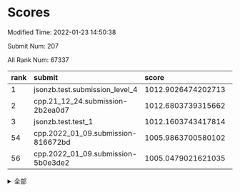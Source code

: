 # Scores

Modified Time: 2022-01-23 14:50:38

Submit Num: 207

All Rank Num: 67337

| rank |               submit               |       score        |       sigma        | pk_num |
| :--- | :--------------------------------- | :----------------- | :----------------- | :----- |
| 1    | jsonzb.test.submission_level_4     | 1012.9026474202713 | 0.8016542347565652 | 1300   |
| 2    | cpp.21_12_24.submission-2b2ea0d7   | 1012.6803739315662 | 0.7888871027897989 | 1301   |
| 3    | jsonzb.test.test_1                 | 1012.1603743417814 | 0.8029897863071966 | 1300   |
| 54   | cpp.2022_01_09.submission-816672bd | 1005.9863700580102 | 0.7414899066718872 | 1297   |
| 56   | cpp.2022_01_09.submission-5b0e3de2 | 1005.0479021621035 | 0.7319191040711988 | 1303   |


<details>
<summary>全部</summary>

| rank |                 submit                 |       score        |       sigma        | pk_num |
| :--- | :------------------------------------- | :----------------- | :----------------- | :----- |
| 1    | jsonzb.test.submission_level_4         | 1012.9026474202713 | 0.8016542347565652 | 1300   |
| 2    | cpp.21_12_24.submission-2b2ea0d7       | 1012.6803739315662 | 0.7888871027897989 | 1301   |
| 3    | jsonzb.test.test_1                     | 1012.1603743417814 | 0.8029897863071966 | 1300   |
| 4    | gobigger.level_3.submission_level_3_23 | 1011.8755906880934 | 0.7832399695913568 | 1297   |
| 5    | gobigger.level_3.submission_level_3_49 | 1011.7359314015821 | 0.7732290660196058 | 1300   |
| 6    | gobigger.level_3.submission_level_3_26 | 1011.6059239097054 | 0.785138111465808  | 1302   |
| 7    | gobigger.level_3.submission_level_3_37 | 1011.0966059296273 | 0.7661483388443546 | 1301   |
| 8    | gobigger.level_3.submission_level_3_38 | 1011.0601732155407 | 0.743951037331709  | 1304   |
| 9    | gobigger.level_3.submission_level_3_15 | 1011.06012145366   | 0.7758383971855508 | 1301   |
| 10   | gobigger.level_3.submission_level_3_21 | 1010.9073093530335 | 0.7872376443164254 | 1304   |
| 11   | gobigger.level_3.submission_level_3_43 | 1010.87812269638   | 0.7584924880350375 | 1301   |
| 12   | gobigger.level_3.submission_level_3_35 | 1010.7291027419251 | 0.7668940699363865 | 1302   |
| 13   | gobigger.level_3.submission_level_3_6  | 1010.6645026405728 | 0.7746140205819685 | 1305   |
| 14   | gobigger.level_3.submission_level_3_28 | 1010.586387664802  | 0.7450999909652443 | 1302   |
| 15   | gobigger.level_3.submission_level_3_32 | 1010.5684596006854 | 0.7913880685224033 | 1304   |
| 16   | gobigger.level_3.submission_level_3_29 | 1010.5316464687869 | 0.7778564259204216 | 1301   |
| 17   | gobigger.level_3.submission_level_3_22 | 1010.5308253771495 | 0.7621206317307183 | 1299   |
| 18   | gobigger.level_3.submission_level_3_44 | 1010.5260079590316 | 0.7585363832496005 | 1302   |
| 19   | gobigger.level_3.submission_level_3_10 | 1010.4226976601708 | 0.7709123830170408 | 1296   |
| 20   | gobigger.level_3.submission_level_3_47 | 1010.3987335334858 | 0.763379049022994  | 1299   |
| 21   | gobigger.level_3.submission_level_3_31 | 1010.3331516069086 | 0.7517721891907708 | 1298   |
| 22   | gobigger.level_3.submission_level_3_24 | 1010.2957509023511 | 0.7500226547826414 | 1302   |
| 23   | gobigger.level_3.submission_level_3_30 | 1010.261753866245  | 0.7446468422403016 | 1303   |
| 24   | gobigger.level_3.submission_level_3_4  | 1010.251865509878  | 0.7616834193648467 | 1300   |
| 25   | gobigger.level_3.submission_level_3_12 | 1010.2319397497022 | 0.7497678714788019 | 1298   |
| 26   | gobigger.level_3.submission_level_3_39 | 1010.2235169487512 | 0.7541972841006391 | 1307   |
| 27   | gobigger.level_3.submission_level_3_9  | 1010.2163574109961 | 0.7757733613217707 | 1304   |
| 28   | gobigger.level_3.submission_level_3_41 | 1010.2148525097398 | 0.7611970118731294 | 1304   |
| 29   | gobigger.level_3.submission_level_3_20 | 1010.1824890440371 | 0.7744464081450733 | 1295   |
| 30   | gobigger.level_3.submission_level_3_17 | 1010.1245715688498 | 0.773547532218021  | 1301   |
| 31   | gobigger.level_3.submission_level_3_13 | 1010.0970219972339 | 0.7589351511138815 | 1298   |
| 32   | gobigger.level_3.submission_level_3_8  | 1010.0244316392044 | 0.7514599451814381 | 1295   |
| 33   | gobigger.level_3.submission_level_3_34 | 1010.018826278943  | 0.7694791755845358 | 1296   |
| 34   | gobigger.level_3.submission_level_3_46 | 1010.0003189575335 | 0.7518290782959254 | 1301   |
| 35   | gobigger.level_3.submission_level_3_48 | 1009.9181184467785 | 0.7522873620193    | 1303   |
| 36   | gobigger.level_3.submission_level_3_16 | 1009.8843663045626 | 0.7577126684942872 | 1304   |
| 37   | gobigger.level_3.submission_level_3_18 | 1009.8569277225905 | 0.7552535482867092 | 1301   |
| 38   | gobigger.level_3.submission_level_3_45 | 1009.7739395750996 | 0.7584167121523262 | 1306   |
| 39   | gobigger.level_3.submission_level_3_36 | 1009.765956106103  | 0.7660212138782366 | 1300   |
| 40   | gobigger.level_3.submission_level_3_5  | 1009.7402538496391 | 0.7409215898137823 | 1302   |
| 41   | gobigger.level_3.submission_level_3_19 | 1009.60278161667   | 0.7430218557419527 | 1301   |
| 42   | gobigger.level_3.submission_level_3_7  | 1009.5517076819317 | 0.758703575728566  | 1303   |
| 43   | gobigger.level_3.submission_level_3_11 | 1009.3804607223448 | 0.7601174469581843 | 1298   |
| 44   | gobigger.level_3.submission_level_3_27 | 1009.2484886276185 | 0.7596815599642418 | 1303   |
| 45   | gobigger.level_3.submission_level_3_25 | 1009.2282755548808 | 0.7452011826832718 | 1300   |
| 46   | gobigger.level_3.submission_level_3_40 | 1009.1729687448815 | 0.7590938917608964 | 1303   |
| 47   | gobigger.level_3.submission_level_3_1  | 1009.1006737777079 | 0.7522038959999889 | 1304   |
| 48   | gobigger.level_3.submission_level_3_33 | 1009.0626403656815 | 0.7583374003461115 | 1298   |
| 49   | gobigger.level_3.submission_level_3_0  | 1008.6547386819658 | 0.7346844576925333 | 1298   |
| 50   | gobigger.level_3.submission_level_3_14 | 1008.4292665603856 | 0.7442211013697477 | 1302   |
| 51   | gobigger.level_3.submission_level_3_42 | 1008.3284738346671 | 0.7569972193628162 | 1295   |
| 52   | gobigger.level_3.submission_level_3_3  | 1008.1373207368722 | 0.7407056229926976 | 1308   |
| 53   | gobigger.level_3.submission_level_3_2  | 1008.1314944633565 | 0.757879304911074  | 1303   |
| 54   | cpp.2022_01_09.submission-816672bd     | 1005.9863700580102 | 0.7414899066718872 | 1297   |
| 55   | gobigger.level_1.submission_level_1_9  | 1005.2602899084942 | 0.7226801166640998 | 1302   |
| 56   | cpp.2022_01_09.submission-5b0e3de2     | 1005.0479021621035 | 0.7319191040711988 | 1303   |
| 57   | gobigger.level_1.submission_level_1_23 | 1005.0034206007783 | 0.7293289715053447 | 1297   |
| 58   | gobigger.level_1.submission_level_1_7  | 1004.8156376328483 | 0.712686803488594  | 1293   |
| 59   | gobigger.level_1.submission_level_1_24 | 1004.6714359346531 | 0.7183515168574868 | 1302   |
| 60   | gobigger.level_1.submission_level_1_3  | 1004.6465745025014 | 0.7161823952685096 | 1302   |
| 61   | gobigger.level_1.submission_level_1_35 | 1004.4221810600473 | 0.7179915883524176 | 1297   |
| 62   | gobigger.level_1.submission_level_1_12 | 1004.245280052203  | 0.7197766707169552 | 1300   |
| 63   | gobigger.level_1.submission_level_1_39 | 1004.2237970419369 | 0.7476150356670779 | 1302   |
| 64   | gobigger.level_1.submission_level_1_26 | 1003.9948985093764 | 0.7234958212523472 | 1302   |
| 65   | gobigger.level_1.submission_level_1_32 | 1003.8887156285781 | 0.723664791428078  | 1301   |
| 66   | gobigger.level_1.submission_level_1_43 | 1003.6537405300087 | 0.7198590182035806 | 1306   |
| 67   | gobigger.level_1.submission_level_1_36 | 1003.6466258675728 | 0.7078361100493497 | 1301   |
| 68   | gobigger.level_1.submission_level_1_2  | 1003.5842835510363 | 0.7113411799577614 | 1299   |
| 69   | gobigger.level_1.submission_level_1_10 | 1003.5243819202444 | 0.7242807697327386 | 1303   |
| 70   | gobigger.level_1.submission_level_1_45 | 1003.4998643199035 | 0.7109284593531259 | 1303   |
| 71   | gobigger.level_1.submission_level_1_44 | 1003.4837075195259 | 0.7122449812033466 | 1298   |
| 72   | gobigger.level_1.submission_level_1_11 | 1003.4437865468689 | 0.7381076838066687 | 1295   |
| 73   | gobigger.level_1.submission_level_1_28 | 1003.431993044911  | 0.7132994497826924 | 1305   |
| 74   | gobigger.level_1.submission_level_1_29 | 1003.4054764630883 | 0.7134622739576242 | 1301   |
| 75   | gobigger.level_1.submission_level_1_27 | 1003.3842261854003 | 0.7067988348735454 | 1302   |
| 76   | gobigger.level_1.submission_level_1_30 | 1003.3654167935979 | 0.7136189180516367 | 1303   |
| 77   | gobigger.level_1.submission_level_1_33 | 1003.3611564657969 | 0.7021911050514884 | 1305   |
| 78   | gobigger.level_1.submission_level_1_19 | 1003.3441036301555 | 0.716075454581774  | 1298   |
| 79   | gobigger.level_1.submission_level_1_34 | 1003.343753693133  | 0.7218852999926345 | 1304   |
| 80   | gobigger.level_1.submission_level_1_21 | 1003.2948796591479 | 0.7329202779931465 | 1302   |
| 81   | gobigger.level_1.submission_level_1_47 | 1003.2946126320026 | 0.7174163520255132 | 1301   |
| 82   | gobigger.level_1.submission_level_1_38 | 1003.1417913816347 | 0.7143649278468485 | 1300   |
| 83   | gobigger.level_1.submission_level_1_40 | 1003.1249904146376 | 0.7109701371902991 | 1303   |
| 84   | gobigger.level_1.submission_level_1_13 | 1003.1197547748994 | 0.7207140713895052 | 1301   |
| 85   | gobigger.level_1.submission_level_1_42 | 1003.0789658830516 | 0.7187788406835389 | 1303   |
| 86   | gobigger.level_1.submission_level_1_46 | 1003.0678290752836 | 0.7169754938855908 | 1304   |
| 87   | gobigger.level_1.submission_level_1_18 | 1002.9766271307994 | 0.7182999181620635 | 1298   |
| 88   | gobigger.level_1.submission_level_1_6  | 1002.9724274945394 | 0.7150976332955429 | 1308   |
| 89   | gobigger.level_1.submission_level_1_48 | 1002.9561540471658 | 0.7099851588997361 | 1304   |
| 90   | gobigger.level_1.submission_level_1_17 | 1002.8963394892845 | 0.7206247892545524 | 1302   |
| 91   | gobigger.level_1.submission_level_1_16 | 1002.8590732107298 | 0.7166334847779516 | 1306   |
| 92   | gobigger.level_1.submission_level_1_41 | 1002.8293393625735 | 0.7115097808143347 | 1302   |
| 93   | gobigger.level_1.submission_level_1_4  | 1002.7901569188817 | 0.7235485747582052 | 1300   |
| 94   | gobigger.level_1.submission_level_1_20 | 1002.7211237684969 | 0.7163724624390981 | 1299   |
| 95   | gobigger.level_1.submission_level_1_25 | 1002.6776565105    | 0.7160032809828311 | 1302   |
| 96   | gobigger.level_1.submission_level_1_14 | 1002.5834375749918 | 0.7152768334021672 | 1305   |
| 97   | gobigger.level_1.submission_level_1_31 | 1002.4556850918218 | 0.7172832074858612 | 1308   |
| 98   | gobigger.level_1.submission_level_1_49 | 1002.4230609084533 | 0.7105584244120199 | 1296   |
| 99   | gobigger.level_1.submission_level_1_8  | 1002.1548603497671 | 0.7023614718756801 | 1299   |
| 100  | gobigger.level_1.submission_level_1_0  | 1002.144314784858  | 0.7037027690253561 | 1298   |
| 101  | gobigger.level_1.submission_level_1_15 | 1002.0643183740326 | 0.7053901124439096 | 1297   |
| 102  | gobigger.level_1.submission_level_1_37 | 1002.0616642441769 | 0.7052438209342523 | 1300   |
| 103  | gobigger.level_1.submission_level_1_22 | 1001.9549143770306 | 0.7120396271970206 | 1300   |
| 104  | gobigger.level_1.submission_level_1_1  | 1001.941548463053  | 0.7138889651899912 | 1303   |
| 105  | gobigger.level_1.submission_level_1_5  | 1001.8501209467528 | 0.7124053218309472 | 1304   |
| 106  | gobigger.random.submission_random_40   | 996.5489491796299  | 0.7115363135531327 | 1299   |
| 107  | gobigger.random.submission_random_13   | 996.5099704599706  | 0.7106433614551965 | 1302   |
| 108  | gobigger.random.submission_random_47   | 996.4420916849363  | 0.7029869778946903 | 1300   |
| 109  | gobigger.random.submission_random_15   | 996.401399512812   | 0.7073268228974233 | 1304   |
| 110  | gobigger.random.submission_random_22   | 996.3853438753829  | 0.7063344242199321 | 1302   |
| 111  | gobigger.random.submission_random_27   | 996.3524964014479  | 0.6980134845439558 | 1300   |
| 112  | gobigger.random.submission_random_10   | 996.3284462532614  | 0.7265518743230114 | 1303   |
| 113  | gobigger.random.submission_random_1    | 996.3070804950981  | 0.6998847856789566 | 1301   |
| 114  | gobigger.random.submission_random_33   | 996.274740196129   | 0.7066469157462255 | 1298   |
| 115  | gobigger.random.submission_random_45   | 996.2433315675953  | 0.7169273546480514 | 1302   |
| 116  | gobigger.random.submission_random_16   | 996.1181592686871  | 0.7268847343357066 | 1301   |
| 117  | gobigger.random.submission_random_41   | 996.1176821342333  | 0.6957568403975959 | 1304   |
| 118  | gobigger.random.submission_random_46   | 996.0991034519745  | 0.7145169009581271 | 1300   |
| 119  | gobigger.random.submission_random_44   | 996.0907261935516  | 0.7205424072320319 | 1299   |
| 120  | gobigger.random.submission_random_5    | 996.0717844793334  | 0.7077040660209132 | 1302   |
| 121  | gobigger.random.submission_random_4    | 995.9857892896608  | 0.704693331174165  | 1295   |
| 122  | gobigger.random.submission_random_36   | 995.9827289525739  | 0.7240898330607886 | 1298   |
| 123  | gobigger.random.submission_random_28   | 995.972293597462   | 0.719951661663278  | 1305   |
| 124  | gobigger.random.submission_random_12   | 995.9052736380979  | 0.7076847902779192 | 1298   |
| 125  | gobigger.random.submission_random_14   | 995.7582224943345  | 0.7051578497859222 | 1303   |
| 126  | gobigger.random.submission_random_11   | 995.719594098499   | 0.7180579107753899 | 1302   |
| 127  | gobigger.random.submission_random_23   | 995.7178461172365  | 0.7125800266071268 | 1298   |
| 128  | gobigger.random.submission_random_30   | 995.6969859196954  | 0.7138308445032765 | 1308   |
| 129  | gobigger.random.submission_random_38   | 995.6942147176704  | 0.7152525657760029 | 1298   |
| 130  | gobigger.random.submission_random_18   | 995.6629114619316  | 0.7207140755884573 | 1299   |
| 131  | gobigger.random.submission_random_48   | 995.6374292623057  | 0.7142585746775186 | 1300   |
| 132  | gobigger.random.submission_random_43   | 995.6176703411014  | 0.7132313111422232 | 1301   |
| 133  | gobigger.random.submission_random_35   | 995.6017716312235  | 0.7060745209215045 | 1303   |
| 134  | gobigger.random.submission_random_31   | 995.6009149414265  | 0.7198972066601658 | 1305   |
| 135  | gobigger.random.submission_random_42   | 995.6004875334248  | 0.7176890656537149 | 1299   |
| 136  | gobigger.random.submission_random_17   | 995.5924668711134  | 0.7062721998095652 | 1301   |
| 137  | gobigger.random.submission_random_3    | 995.5392150631533  | 0.7190257144557678 | 1298   |
| 138  | gobigger.random.submission_random_6    | 995.5182528731112  | 0.705749539582089  | 1304   |
| 139  | gobigger.random.submission_random_24   | 995.4703485778427  | 0.715284262756403  | 1302   |
| 140  | gobigger.random.submission_random_34   | 995.4539258888608  | 0.7134147062716859 | 1304   |
| 141  | gobigger.random.submission_random_20   | 995.4248903629529  | 0.7190322480116493 | 1304   |
| 142  | gobigger.random.submission_random_8    | 995.3668517378484  | 0.723845127071596  | 1304   |
| 143  | gobigger.random.submission_random_26   | 995.3512083659156  | 0.7121761748773034 | 1307   |
| 144  | gobigger.random.submission_random_25   | 995.3004101395379  | 0.7179832436901252 | 1304   |
| 145  | gobigger.random.submission_random_19   | 995.2722722839653  | 0.7286065653039464 | 1304   |
| 146  | gobigger.random.submission_random_32   | 995.2364613547977  | 0.6961041798231972 | 1300   |
| 147  | gobigger.random.submission_random_37   | 995.1919058331499  | 0.7048119136225869 | 1300   |
| 148  | gobigger.random.submission_random_9    | 995.103812018223   | 0.71614064033519   | 1302   |
| 149  | gobigger.random.submission_random_7    | 995.0438321120835  | 0.7151134340367389 | 1299   |
| 150  | gobigger.random.submission_random_29   | 994.9686684942355  | 0.7220072721262444 | 1300   |
| 151  | gobigger.random.submission_random_21   | 994.9624421308329  | 0.7219497760894793 | 1298   |
| 152  | gobigger.random.submission_random_49   | 994.7822413413165  | 0.7097984007797222 | 1302   |
| 153  | gobigger.random.submission_random_2    | 994.6538832721022  | 0.7310123715859811 | 1302   |
| 154  | gobigger.level_2.submission_level_2_21 | 994.1472143924948  | 0.7263309053644088 | 1305   |
| 155  | gobigger.random.submission_random_0    | 994.1130352351752  | 0.7209681306398682 | 1302   |
| 156  | gobigger.level_2.submission_level_2_26 | 993.4436858011035  | 0.7275581918319758 | 1300   |
| 157  | gobigger.level_2.submission_level_2_17 | 993.4177867080843  | 0.7387077792508289 | 1302   |
| 158  | gobigger.level_2.submission_level_2_32 | 993.3824637514639  | 0.7314150359510527 | 1301   |
| 159  | gobigger.level_2.submission_level_2_13 | 993.280031722644   | 0.7198914490445353 | 1300   |
| 160  | gobigger.random.submission_random_39   | 993.1831630759414  | 0.7354998257587924 | 1301   |
| 161  | gobigger.level_2.submission_level_2_5  | 993.1523116827786  | 0.7393663335896017 | 1297   |
| 162  | gobigger.level_2.submission_level_2_20 | 993.0703665910967  | 0.740503126443191  | 1302   |
| 163  | gobigger.level_2.submission_level_2_1  | 992.9084534807522  | 0.7393023928467601 | 1305   |
| 164  | gobigger.level_2.submission_level_2_30 | 992.9019972950397  | 0.7504221839772848 | 1305   |
| 165  | gobigger.level_2.submission_level_2_27 | 992.8990248464688  | 0.7291230990480314 | 1305   |
| 166  | gobigger.level_2.submission_level_2_46 | 992.7489379971473  | 0.7243222707974684 | 1303   |
| 167  | gobigger.level_2.submission_level_2_2  | 992.7355648118162  | 0.7288361664416724 | 1299   |
| 168  | gobigger.level_2.submission_level_2_38 | 992.6296580538511  | 0.7534086258865805 | 1301   |
| 169  | gobigger.level_2.submission_level_2_34 | 992.5506422134046  | 0.727415754282285  | 1297   |
| 170  | gobigger.level_2.submission_level_2_12 | 992.514775451022   | 0.7446123570188581 | 1304   |
| 171  | gobigger.level_2.submission_level_2_44 | 992.4727534382483  | 0.7355208764725986 | 1300   |
| 172  | gobigger.level_2.submission_level_2_39 | 992.445987813222   | 0.7432748360665876 | 1308   |
| 173  | gobigger.level_2.submission_level_2_14 | 992.4370335693757  | 0.7213978952658372 | 1297   |
| 174  | gobigger.level_2.submission_level_2_49 | 992.3905592102649  | 0.739877716913123  | 1304   |
| 175  | gobigger.level_2.submission_level_2_0  | 992.3574924967322  | 0.7518289419869917 | 1300   |
| 176  | gobigger.level_2.submission_level_2_35 | 992.2479140293663  | 0.7527133136830019 | 1302   |
| 177  | gobigger.level_2.submission_level_2_16 | 992.2082070628195  | 0.738810446595036  | 1300   |
| 178  | gobigger.level_2.submission_level_2_48 | 992.1969693059472  | 0.7551394287239294 | 1299   |
| 179  | gobigger.level_2.submission_level_2_24 | 992.1879655480546  | 0.7540931337104361 | 1296   |
| 180  | gobigger.level_2.submission_level_2_47 | 992.154546099258   | 0.7367974857001847 | 1302   |
| 181  | gobigger.level_2.submission_level_2_45 | 992.1436644097994  | 0.7328053318652733 | 1302   |
| 182  | gobigger.level_2.submission_level_2_37 | 992.1246451499338  | 0.7376295070773473 | 1303   |
| 183  | gobigger.level_2.submission_level_2_25 | 992.091913353021   | 0.7468822948096645 | 1301   |
| 184  | gobigger.level_2.submission_level_2_40 | 991.9245689961099  | 0.7422342086263778 | 1299   |
| 185  | gobigger.level_2.submission_level_2_18 | 991.7993486235579  | 0.745305727423305  | 1299   |
| 186  | gobigger.level_2.submission_level_2_9  | 991.7512124759612  | 0.7450550229167676 | 1307   |
| 187  | gobigger.level_2.submission_level_2_29 | 991.7247737965095  | 0.7571201524931713 | 1298   |
| 188  | gobigger.level_2.submission_level_2_23 | 991.698182574058   | 0.7443080737630311 | 1298   |
| 189  | gobigger.level_2.submission_level_2_7  | 991.6636787738898  | 0.7498780083886224 | 1304   |
| 190  | gobigger.level_2.submission_level_2_28 | 991.6380671439161  | 0.7325040119851863 | 1303   |
| 191  | gobigger.level_2.submission_level_2_6  | 991.6027139541995  | 0.7358804400733364 | 1299   |
| 192  | gobigger.level_2.submission_level_2_42 | 991.5510791664728  | 0.7552043928185335 | 1305   |
| 193  | gobigger.level_2.submission_level_2_15 | 991.5449068850199  | 0.754276004223384  | 1297   |
| 194  | gobigger.level_2.submission_level_2_31 | 991.5179068586929  | 0.7379792990070235 | 1304   |
| 195  | gobigger.level_2.submission_level_2_36 | 991.5074114804764  | 0.7679883914329022 | 1304   |
| 196  | gobigger.level_2.submission_level_2_8  | 991.3524963379886  | 0.755397627338956  | 1300   |
| 197  | gobigger.level_2.submission_level_2_22 | 991.2335663009784  | 0.739214194210717  | 1300   |
| 198  | gobigger.level_2.submission_level_2_41 | 991.2009401013555  | 0.7528916803263392 | 1303   |
| 199  | gobigger.level_2.submission_level_2_43 | 991.1953890413299  | 0.7358680017661088 | 1297   |
| 200  | gobigger.level_2.submission_level_2_3  | 990.9675333798469  | 0.7526791781846308 | 1296   |
| 201  | gobigger.level_2.submission_level_2_19 | 990.9515801932597  | 0.7703549770454619 | 1297   |
| 202  | gobigger.level_2.submission_level_2_10 | 990.94833099986    | 0.752884488808371  | 1304   |
| 203  | gobigger.level_2.submission_level_2_4  | 990.9090927846388  | 0.7491112889033164 | 1303   |
| 204  | gobigger.level_2.submission_level_2_11 | 990.2730542148341  | 0.7669140008993266 | 1301   |
| 205  | gobigger.level_2.submission_level_2_33 | 990.0174063657647  | 0.7527808293808362 | 1302   |
| 206  | gobigger.none.submission_none_1        | 979.2457497093974  | 1.2700827780867345 | 1299   |
| 207  | gobigger.none.submission_none_0        | 975.3187697802576  | 1.4586719038923857 | 1304   |

</details>